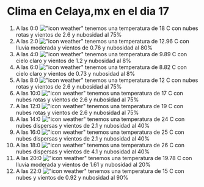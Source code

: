 # Clima en Celaya,mx en el dia 17

1. A las 0:0 !["icon weather"](http://openweathermap.org/img/w/04n.png) tenemos una temperatura de 18 C con nubes rotas y  vientos de 2.6 y nubosidad al 75%
1. A las 2:0 !["icon weather"](http://openweathermap.org/img/w/10n.png) tenemos una temperatura de 12.96 C con lluvia moderada y  vientos de 0.76 y nubosidad al 80%
1. A las 4:0 !["icon weather"](http://openweathermap.org/img/w/02n.png) tenemos una temperatura de 9.89 C con cielo claro y  vientos de 1.2 y nubosidad al 8%
1. A las 6:0 !["icon weather"](http://openweathermap.org/img/w/02n.png) tenemos una temperatura de 8.82 C con cielo claro y  vientos de 0.73 y nubosidad al 8%
1. A las 8:0 !["icon weather"](http://openweathermap.org/img/w/04n.png) tenemos una temperatura de 12 C con nubes rotas y  vientos de 2.6 y nubosidad al 75%
1. A las 10:0 !["icon weather"](http://openweathermap.org/img/w/04d.png) tenemos una temperatura de 17 C con nubes rotas y  vientos de 2.6 y nubosidad al 75%
1. A las 12:0 !["icon weather"](http://openweathermap.org/img/w/04d.png) tenemos una temperatura de 19 C con nubes rotas y  vientos de 2.6 y nubosidad al 75%
1. A las 14:0 !["icon weather"](http://openweathermap.org/img/w/03d.png) tenemos una temperatura de 24 C con nubes dispersas y  vientos de 2.1 y nubosidad al 40%
1. A las 16:0 !["icon weather"](http://openweathermap.org/img/w/03d.png) tenemos una temperatura de 25 C con nubes dispersas y  vientos de 2.1 y nubosidad al 40%
1. A las 18:0 !["icon weather"](http://openweathermap.org/img/w/03d.png) tenemos una temperatura de 26 C con nubes dispersas y  vientos de 4.1 y nubosidad al 40%
1. A las 20:0 !["icon weather"](http://openweathermap.org/img/w/10n.png) tenemos una temperatura de 19.78 C con lluvia moderada y  vientos de 1.61 y nubosidad al 20%
1. A las 22:0 !["icon weather"](http://openweathermap.org/img/w/04n.png) tenemos una temperatura de 15 C con nubes y  vientos de 0.92 y nubosidad al 90%
